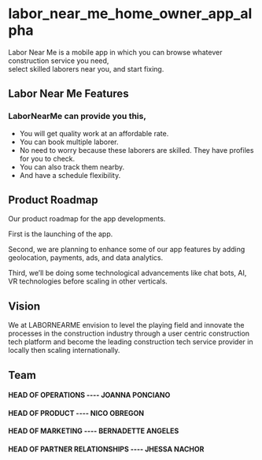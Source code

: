 # labor_near_me_home_owner_app_alpha
Labor Near Me is a mobile app in which you can browse whatever construction service you need,   
select  skilled laborers near you, and start fixing.

## Labor Near Me Features
### LaborNearMe can provide you this, 
-	You will get quality work at an affordable rate.
-	You can book multiple laborer.
-	No need to worry because these laborers are skilled. They have profiles for you to check.
-	You can also track them nearby.
-	And have a schedule flexibility.

## Product Roadmap
Our product roadmap for the app developments. 

First is the launching of the app. 

Second, we are planning to enhance some of our app features by adding geolocation, payments, ads, and data analytics. 

Third, we’ll be doing some technological advancements like chat bots, AI, VR technologies before scaling in other verticals.


## Vision
We at LABORNEARME envision to level the playing field and innovate the processes in the construction industry through a user centric construction tech platform and become the leading construction tech service provider in locally then scaling internationally.

## Team

#### HEAD OF OPERATIONS ---- JOANNA PONCIANO

#### HEAD OF PRODUCT ---- NICO OBREGON

#### HEAD OF MARKETING ---- BERNADETTE ANGELES

#### HEAD OF PARTNER RELATIONSHIPS ---- JHESSA NACHOR
